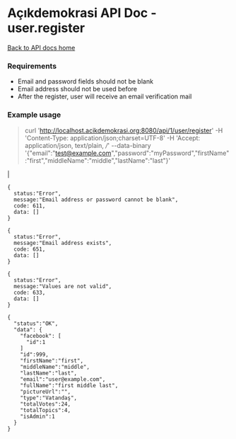 # Açıkdemokrasi API Doc - user.register

[Back to API docs home](Home)

### Requirements
- Email and password fields should not be blank
- Email address should not be used before
- After the register, user will receive an email verification mail

### Example usage

>    curl 'http://localhost.acikdemokrasi.org:8080/api/1/user/register' -H 'Content-Type: application/json;charset=UTF-8' -H 'Accept: application/json, text/plain, */*' --data-binary '{"email":"test@example.com","password":"myPassword","firstName":"first","middleName":"middle","lastName":"last"}'

|

```
{
  status:"Error",
  message:"Email address or password cannot be blank",
  code: 611,
  data: []
}
```
```
{
  status:"Error",
  message:"Email address exists",
  code: 651,
  data: []
}
```
```
{
  status:"Error",
  message:"Values are not valid",
  code: 633,
  data: []
}
```
```
{
  "status":"OK",
  "data": {
    "facebook": [
      "id":1
    ]
    "id":999,
    "firstName":"first",
    "middleName":"middle",
    "lastName":"last",
    "email":"user@example.com",
    "fullName":"first middle last",
    "pictureUrl":"",
    "type":"Vatandaş",
    "totalVotes":24,
    "totalTopics":4,
    "isAdmin":1
  }
}
```